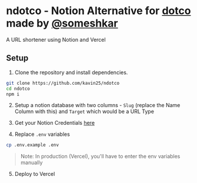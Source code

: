# ndotco - Notion Alternative for [dotco](https://github.com/someshkar/dotco) made by [@someshkar](https://github.com/someshkar)

A URL shortener using Notion and Vercel

## Setup

1. Clone the repository and install dependencies.

```sh
git clone https://github.com/kavin25/ndotco
cd ndotco
npm i
```

2. Setup a notion database with two columns - `Slug` (replace the Name Column
   with this) and `Target` which would be a URL Type

3. Get your Notion Credentials [here](https://www.notion.so/my-integrations)

4. Replace `.env` variables

```sh
cp .env.example .env
```

> Note: In production (Vercel), you'll have to enter the env variables manually

5. Deploy to Vercel
